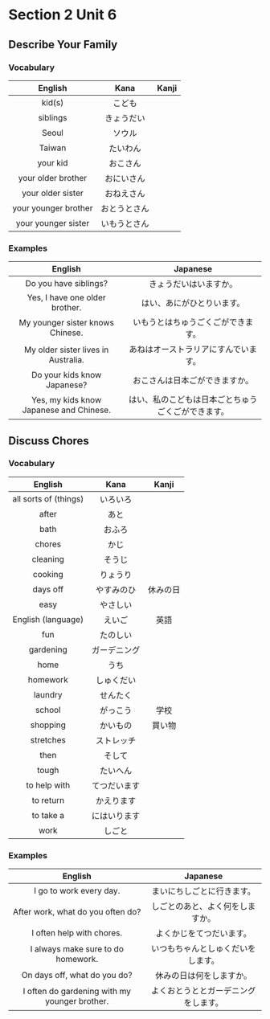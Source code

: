 # Section 2 Unit 6
## Describe Your Family
### Vocabulary
| English | Kana | Kanji |
|:-------:|:----:|:-----:|
| kid(s) | こども | |
| siblings | きょうだい | |
| Seoul | ソウル | |
| Taiwan | たいわん | |
| your kid | おこさん | |
| your older brother | おにいさん | |
| your older sister | おねえさん | |
| your younger brother | おとうとさん | |
| your younger sister | いもうとさん | |

### Examples
| English | Japanese |
|:-------:|:--------:|
| Do you have siblings? | きょうだいはいますか。 |
| Yes, I have one older brother. | はい、あにがひとりいます。 |
| My younger sister knows Chinese. | いもうとはちゅうごくごができます。 |
| My older sister lives in Australia. | あねはオーストラリアにすんでいます。 |
| Do your kids know Japanese? | おこさんは日本ごができますか。 |
| Yes, my kids know Japanese and Chinese. | はい、私のこどもは日本ごとちゅうごくごができます。 |

## Discuss Chores
### Vocabulary
| English | Kana | Kanji |
|:-------:|:----:|:-----:|
| all sorts of (things) | いろいろ | |
| after | あと | |
| bath | おふろ | |
| chores | かじ | |
| cleaning | そうじ | |
| cooking | りょうり | |
| days off | やすみのひ | 休みの日 |
| easy | やさしい | |
| English (language) | えいご | 英語 |
| fun | たのしい | |
| gardening | ガーデニング | |
| home | うち | |
| homework | しゅくだい | |
| laundry | せんたく | |
| school | がっこう | 学校 |
| shopping | かいもの | 買い物 |
| stretches | ストレッチ | |
| then | そして | |
| tough | たいへん | |
| to help with | てつだいます | |
| to return | かえります | |
| to take a | にはいります | |
| work | しごと | |

### Examples
| English | Japanese |
|:-------:|:--------:|
| I go to work every day. | まいにちしごとに行きます。 |
| After work, what do you often do? | しごとのあと、よく何をしますか。 |
| I often help with chores. | よくかじをてつだいます。 |
| I always make sure to do homework. | いつもちゃんとしゅくだいをします。 |
| On days off, what do you do? | 休みの日は何をしますか。 |
| I often do gardening with my younger brother. | よくおとうととガーデニングをします。 |
